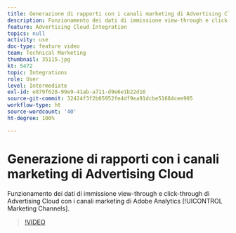 ```yaml
---
title: Generazione di rapporti con i canali marketing di Advertising Cloud
description: Funzionamento dei dati di immissione view-through e click-through di Advertising Cloud con i canali marketing di Adobe Analytics
feature: Advertising Cloud Integration
topics: null
activity: use
doc-type: feature video
team: Technical Marketing
thumbnail: 35115.jpg
kt: 5472
topic: Integrations
role: User
level: Intermediate
exl-id: e879f628-99e9-41ab-a711-d9e6e1b22d16
source-git-commit: 32424f3f2b05952fe4df9ea91dcbe51684cee905
workflow-type: ht
source-wordcount: '40'
ht-degree: 100%

---
```


# Generazione di rapporti con i canali marketing di Advertising Cloud

Funzionamento dei dati di immissione view-through e click-through di Advertising Cloud con i canali marketing di Adobe Analytics [!UICONTROL Marketing Channels].

>[!VIDEO](https://video.tv.adobe.com/v/35115/?quality=12&learn=on)
